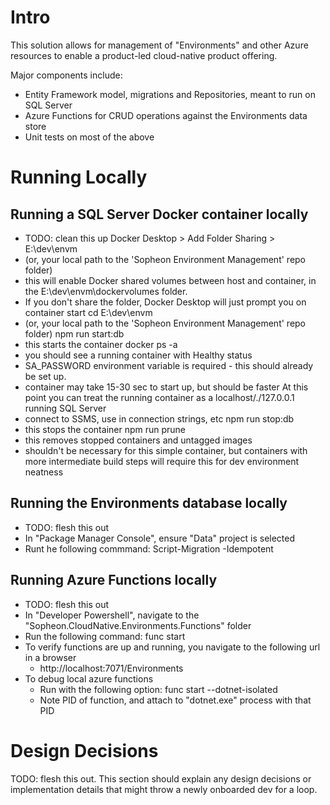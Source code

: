 # Intro
This solution allows for management of "Environments" and other Azure resources to enable a product-led cloud-native product offering.

Major components include:
* Entity Framework model, migrations and Repositories, meant to run on SQL Server
* Azure Functions for CRUD operations against the Environments data store
* Unit tests on most of the above

# Running Locally

## Running a SQL Server Docker container locally
- TODO: clean this up
Docker Desktop > Add Folder Sharing > E:\dev\envm
- (or, your local path to the 'Sopheon Environment Management' repo folder)
- this will enable Docker shared volumes between host and container, in the E:\dev\envm\dockervolumes folder.  
- If you don't share the folder, Docker Desktop will just prompt you on container start
cd E:\dev\envm
- (or, your local path to the 'Sopheon Environment Management' repo folder)
npm run start:db
- this starts the container
docker ps -a
- you should see a running container with Healthy status
-    SA_PASSWORD environment variable is required - this should already be set up.
- container may take 15-30 sec to start up, but should be faster
At this point you can treat the running container as a localhost/./127.0.0.1 running SQL Server
- connect to SSMS, use in connection strings, etc
npm run stop:db
- this stops the container
npm run prune
- this removes stopped containers and untagged images
- shouldn't be necessary for this simple container, but containers with more intermediate build steps will require this for dev environment neatness

## Running the Environments database locally
- TODO: flesh this out
- In "Package Manager Console", ensure "Data" project is selected
- Runt he following commmand:  Script-Migration -Idempotent

## Running Azure Functions locally
- TODO: flesh this out
- In "Developer Powershell", navigate to the "Sopheon.CloudNative.Environments.Functions" folder
- Run the following command: func start
- To verify functions are up and running, you navigate to the following url in a browser
  - http://localhost:7071/Environments
- To debug local azure functions
  - Run with the following option: func start --dotnet-isolated
  - Note PID of function, and attach to "dotnet.exe" process with that PID

# Design Decisions
TODO: flesh this out.  This section should explain any design decisions or implementation details that might throw a newly onboarded dev for a loop.